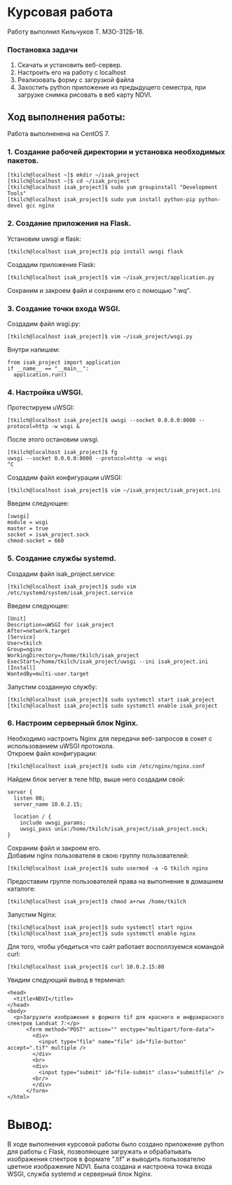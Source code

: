 # Курсовая работа
Работу выполнил Кильчуков Т. М3О-312Б-18.
  
### Постановка задачи
1. Скачать и установить веб-сервер.  
2. Настроить его на работу с localhost  
3. Реализовать форму с загрузкой файла  
4. Захостить python приложение из предыдущего семестра, при загрузке снимка рисовать в веб карту NDVI.  
  
## Ход выполнения работы:  
Работа выполненена на CentOS 7.
  
### 1. Cоздание рабочей директории и установка необходимых пакетов.

    [tkilch@localhost ~]$ mkdir ~/isak_project
    [tkilch@localhost ~]$ cd ~/isak_project
    [tkilch@localhost isak_project]$ sudo yum groupinstall "Development Tools"
    [tkilch@localhost isak_project]$ sudo yum install python-pip python-devel gcc nginx  

### 2. Создание приложения на Flask.  
Установим uwsgi и flask:  

    [tkilch@localhost isak_project]$ pip install uwsgi flask  

Создадим приложение Flask:  

    [tkilch@localhost isak_project]$ vim ~/isak_project/application.py  
Сохраним и закроем файл и сохраним его с помощью ":wq".  
  
### 3. Создание точки входа WSGI.  
Создадим файл wsgi.py:  

    [tkilch@localhost isak_project]$ vim ~/isak_project/wsgi.py  
Внутри напишем:  

    from isak_project import application  
    if __name__ == "__main__":  
      application.run()  
  
### 4. Настройка uWSGI.  
Протестируем uWSGI:  

    [tkilch@localhost isak_project]$ uwsgi --socket 0.0.0.0:8000 --protocol=http -w wsgi &   

После этого остановим uwsgi.

    [tkilch@localhost isak_project]$ fg  
    uwsgi --socket 0.0.0.0:8000 --protocol=http -w wsgi
    ^C  
Создадим файл конфигурации uWSGI:  

    [tkilch@localhost isak_project]$ vim ~/isak_project/isak_project.ini  
Введем следующее:  

    [uwsgi]  
    module = wsgi  
    master = true  
    socket = isak_project.sock  
    chmod-socket = 660  
      
### 5. Создание службы systemd.  
Создадим файл isak_project.service:  

    [tkilch@localhost isak_project]$ sudo vim /etc/systemd/system/isak_project.service  
Введем следующее: 

    [Unit]  
    Description=uWSGI for isak_project  
    After=network.target  
    [Service]  
    User=tkilch  
    Group=nginx  
    WorkingDirectory=/home/tkilch/isak_project  
    ExecStart=/home/tkilch/isak_project/uwsgi --ini isak_project.ini  
    [Install]  
    WantedBy=multi-user.target 

Запустим созданную службу:  
    
    [tkilch@localhost isak_project]$ sudo systemctl start isak_project  
    [tkilch@localhost isak_project]$ sudo systemctl enable isak_project  
      
### 6. Настроим серверный блок Nginx.  
Необходимо настроить Nginx для передачи веб-запросов в  сокет с использованием uWSGI протокола.  
Откроем файл конфигурации:  

    [tkilch@localhost isak_project]$ sudo vim /etc/nginx/nginx.conf  
Найдем блок server в теле http, выше него создадим свой:  

    server {  
      listen 80;  
      server_name 10.0.2.15;  
      
      location / {
        include uwsgi_params;
        uwsgi_pass unix:/home/tkilch/isak_project/isak_project.sock;
    }
Сохраним файл и закроем его.  
Добавим nginx пользователя в свою группу пользователей:  

    [tkilch@localhost isak_project]$ sudo usermod -a -G tkilch nginx  
Предоставим группе пользователей права на выполнение в домашнем каталоге:  

    [tkilch@localhost isak_project]$ chmod a+rwx /home/tkilch  
Запустим Nginx:  

    [tkilch@localhost isak_project]$ sudo systemctl start nginx  
    [tkilch@localhost isak_project]$ sudo systemctl enable nginx  

Для того, чтобы убедиться что сайт работает восполлзуемся командой curl:

    [tkilch@localhost isak_project]$ curl 10.0.2.15:80

Увидим следующий вывод в терминал:  

    <head>
      <title>NDVI</title>
    </head>
    <body>
      <p>Загрузите изображения в формате tif для красного и инфракрасного спектров Landsat 7:</p>
          <form method="POST" action="" enctype="multipart/form-data">
            <div>
              <input type="file" name="file" id="file-button" accept=".tif" multiple />
            </div>
            <br>
            <div>
              <input type="submit" id="file-submit" class="submitfile" />
            <br/>
            </div>
          </form>
    </html>
  
# Вывод:  
В ходе выполнения курсовой работы было создано приложение python для работы с Flask, позволяющее загружать и обрабатывать изображения спектров в формате ".tif" и выводить пользователю цветное изображение NDVI. 
Была создана и настроена точка входа WSGI, служба systemd и серверный блок Nginx. 
